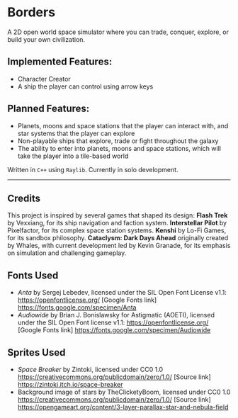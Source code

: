 # Borders

A 2D open world space simulator where you can trade, conquer, explore, or build your own civilization.

## Implemented Features:
- Character Creator
- A ship the player can control using arrow keys

## Planned Features:
- Planets, moons and space stations that the player can interact with, and star systems that the player can explore
- Non-playable ships that explore, trade or fight throughout the galaxy
- The ability to enter into planets, moons and space stations, which will take the player into a tile-based world


Written in `C++` using `Raylib`. Currently in solo development.

---
## Credits
This project is inspired by several games that shaped its design:
**Flash Trek** by Vexxiang, for its ship navigation and faction system.
**Interstellar Pilot** by Pixelfactor, for its complex space station systems.
**Kenshi** by Lo-Fi Games, for its sandbox philosophy.
**Cataclysm: Dark Days Ahead** originally created by Whales, with current development led by Kevin Granade, for its emphasis on simulation and challenging gameplay.

## Fonts Used
- *Anta* by Sergej Lebedev, licensed under the SIL Open Font License v1.1: https://openfontlicense.org/ [Google Fonts link] https://fonts.google.com/specimen/Anta
- *Audiowide* by Brian J. Bonislawsky for Astigmatic (AOETI), licensed under the SIL Open Font license v1.1: https://openfontlicense.org/ [Google Fonts link] https://fonts.google.com/specimen/Audiowide

## Sprites Used
- *Space Breaker* by Zintoki, licensed under CC0 1.0 https://creativecommons.org/publicdomain/zero/1.0/ [Source link] https://zintoki.itch.io/space-breaker
- Background image of stars by TheClicketyBoom, licensed under CC0 1.0 https://creativecommons.org/publicdomain/zero/1.0/ [Source link] https://opengameart.org/content/3-layer-parallax-star-and-nebula-field 
